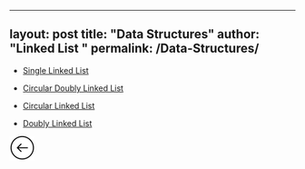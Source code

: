 
---
layout: post
title:  "Data Structures"
author: "Linked List "
permalink: /Data-Structures/
---

* [Single Linked List](/subcategories/link)

* [Circular Doubly Linked List](/subcategories/cdlink)

* [Circular Linked List](/subcategories/clink)

* [Doubly Linked List](/subcategories/dlink)

[![](/img/back.png)](/search)
